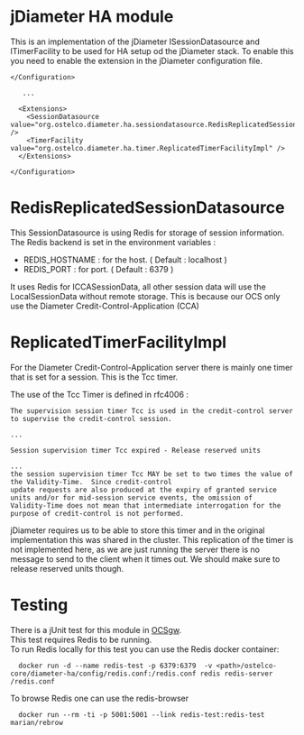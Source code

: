 jDiameter HA module
===================

This is an implementation of the jDiameter ISessionDatasource and ITimerFacility to be used for HA setup od the jDiameter
stack. To enable this you need to enable the extension in the jDiameter configuration file.

```
</Configuration>

   ...

  <Extensions>
    <SessionDatasource value="org.ostelco.diameter.ha.sessiondatasource.RedisReplicatedSessionDatasource" />
    <TimerFacility value="org.ostelco.diameter.ha.timer.ReplicatedTimerFacilityImpl" />
  </Extensions>
  
</Configuration>
```

RedisReplicatedSessionDatasource
================================

This SessionDatasource is using Redis for storage of session information. 
The Redis backend is set in the environment variables :  

* REDIS_HOSTNAME : for the host. ( Default : localhost )  
* REDIS_PORT : for port. ( Default : 6379 )


It uses Redis for ICCASessionData, all other session data will use the LocalSessionData without remote storage.
This is because our OCS only use the Diameter Credit-Control-Application (CCA)

ReplicatedTimerFacilityImpl
===========================

For the Diameter Credit-Control-Application server there is mainly one timer that is set for a session. This is the Tcc timer.

The use of the Tcc Timer is defined in rfc4006 :

```
The supervision session timer Tcc is used in the credit-control server to supervise the credit-control session.

...
   
Session supervision timer Tcc expired - Release reserved units

...
the session supervision timer Tcc MAY be set to two times the value of
the Validity-Time.  Since credit-control
update requests are also produced at the expiry of granted service
units and/or for mid-session service events, the omission of
Validity-Time does not mean that intermediate interrogation for the
purpose of credit-control is not performed.

```

jDiameter requires us to be able to store this timer and in the original implementation this was shared in the cluster.
This replication of the timer is not implemented here, as we are just running the server there is no message to send to the
client when it times out. We should make sure to release reserved units though.


Testing
=======

There is a jUnit test for this module in [OCSgw](../ocsgw/src/test/java/org/ostelco/ocsgw/OcsHATest.java).  
This test requires Redis to be running.  
To run Redis locally for this test you can use the Redis docker container:

```
  docker run -d --name redis-test -p 6379:6379  -v <path>/ostelco-core/diameter-ha/config/redis.conf:/redis.conf redis redis-server /redis.conf
```
To browse Redis one can use the redis-browser

```
  docker run --rm -ti -p 5001:5001 --link redis-test:redis-test marian/rebrow
```